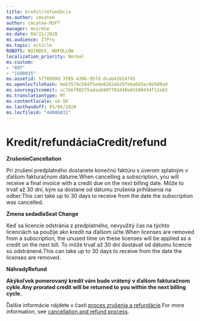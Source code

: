 ```yaml
---
title: Kredit/refundácia
ms.author: cmcatee
author: cmcatee-MSFT
manager: mnirkhe
ms.date: 04/21/2020
ms.audience: ITPro
ms.topic: article
ROBOTS: NOINDEX, NOFOLLOW
localization_priority: Normal
ms.custom:
- "897"
- "1500035"
ms.assetid: 5f76890d-3f85-430b-95fd-dcab42624745
ms.openlocfilehash: beb3574cb94f5ede8282ab29feba6d3ac0e589a9
ms.sourcegitcommit: cc7b6f00275adaab90f702d48e65500434f11e83
ms.translationtype: MT
ms.contentlocale: sk-SK
ms.lasthandoff: 05/06/2020
ms.locfileid: "44086831"
---
```

# <a name="creditrefund"></a><span data-ttu-id="358ff-102">Kredit/refundácia</span><span class="sxs-lookup"><span data-stu-id="358ff-102">Credit/refund</span></span>

<span data-ttu-id="358ff-103">**Zrušenie**</span><span class="sxs-lookup"><span data-stu-id="358ff-103">**Cancellation**</span></span>
  
<span data-ttu-id="358ff-104">Pri zrušení predplatného dostanete konečnú faktúru s úverom splatným v ďalšom fakturačnom dátume.</span><span class="sxs-lookup"><span data-stu-id="358ff-104">When cancelling a subscription, you will receive a final invoice with a credit due on the next billing date.</span></span> <span data-ttu-id="358ff-105">Môže to trvať až 30 dní, kým sa dostane od dátumu zrušenia prihlásenia na odber.</span><span class="sxs-lookup"><span data-stu-id="358ff-105">This can take up to 30 days to receive from the date the subscription was cancelled.</span></span>
  
<span data-ttu-id="358ff-106">**Zmena sedadla**</span><span class="sxs-lookup"><span data-stu-id="358ff-106">**Seat Change**</span></span>
  
<span data-ttu-id="358ff-107">Keď sa licencie odstránia z predplatného, nevyužitý čas na týchto licenciách sa použije ako kredit na ďalšom účte.</span><span class="sxs-lookup"><span data-stu-id="358ff-107">When licenses are removed from a subscription, the unused time on these licenses will be applied as a credit on the next bill.</span></span> <span data-ttu-id="358ff-108">To môže trvať až 30 dní dostávať od dátumu licencie sú odstránené.</span><span class="sxs-lookup"><span data-stu-id="358ff-108">This can take up to 30 days to receive from the date the licenses are removed.</span></span>

<span data-ttu-id="358ff-109">**Náhrady**</span><span class="sxs-lookup"><span data-stu-id="358ff-109">**Refund**</span></span>

<span data-ttu-id="358ff-110">**Akýkoľvek pomerovaný kredit vám bude vrátený v ďalšom fakturačnom cykle.**</span><span class="sxs-lookup"><span data-stu-id="358ff-110">**Any prorated credit will be returned to you within the next billing cycle.**</span></span>

<span data-ttu-id="358ff-111">Ďalšie informácie nájdete v časti [proces zrušenia a refundácie](https://docs.microsoft.com/microsoft-365/commerce/subscriptions/cancel-your-subscription?view=o365-worldwide).</span><span class="sxs-lookup"><span data-stu-id="358ff-111">For more information, see [cancellation and refund process](https://docs.microsoft.com/microsoft-365/commerce/subscriptions/cancel-your-subscription?view=o365-worldwide).</span></span> 
